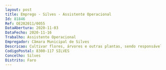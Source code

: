 ```yaml
--- 
layout: post
title: Emprego - Silves - Assistente Operacional
Id: 81846
Ref: OE202011/0055
DataAbertura: 2020-11-03
DataFecho: 2020-11-16
Trabalho: Assistente Operacional
Empregador: Câmara Municipal de Silves
Descricao: Cultivar flores, árvores e outras plantas, sendo responsável por todas as operações inerentes à sua conservação, proceder à limpeza e conservação de espaços verdes públicos.
CodigoPostal: 8300-117 SILVES
Concelho: Silves
Distrito: Faro
--- 
```

